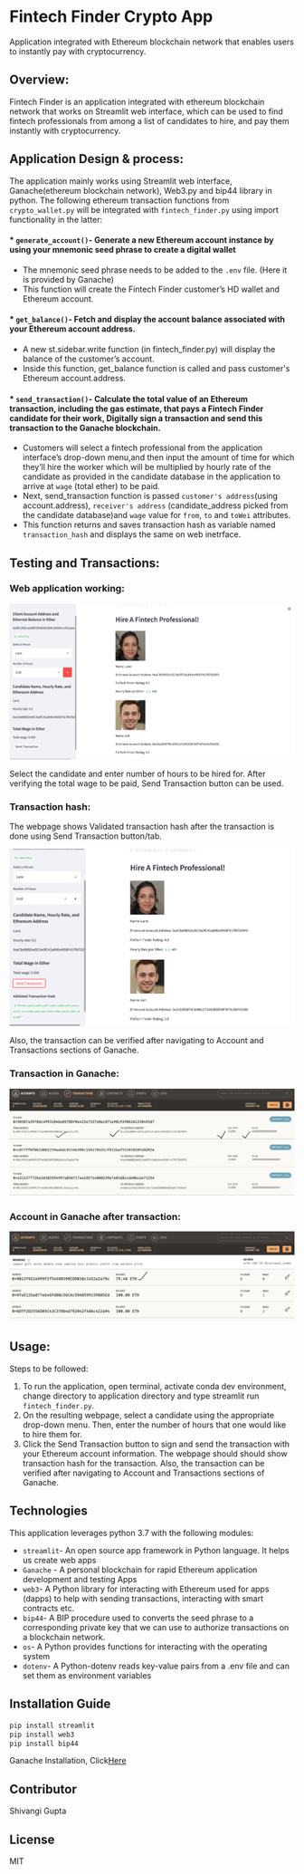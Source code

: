 # Fintech Finder Crypto App
Application  integrated with Ethereum blockchain network that enables users to instantly pay with cryptocurrency.

## Overview:
Fintech Finder is an application integrated with ethereum blockchain network that works on Streamlit web interface, which can be used to find fintech professionals from among a list of candidates to hire, and pay them instantly with cryptocurrency.


## Application Design & process:

The application mainly works using Streamlit web interface, Ganache(ethereum blockchain network), Web3.py and bip44 library in python. 
The following ethereum transaction functions from `crypto_wallet.py` will be integrated with `fintech_finder.py` using import functionality in the latter:

#### * `generate_account()`- Generate a new Ethereum account instance by using your mnemonic seed phrase to create a digital wallet

* The mnemonic seed phrase needs to be added to the `.env` file. (Here it is provided by Ganache)
* This function will create the Fintech Finder customer’s HD wallet and Ethereum account.

#### * `get_balance()`- Fetch and display the account balance associated with your Ethereum account address.
    
* A new st.sidebar.write function (in fintech_finder.py) will display the balance of the customer’s account.
* Inside this function, get_balance function  is called and pass customer's Ethereum account.address.

#### * `send_transaction()`- Calculate the total value of an Ethereum transaction, including the gas estimate, that pays a Fintech Finder candidate for their work, Digitally sign a transaction and send this transaction to the Ganache blockchain.

* Customers will select a fintech professional from the application interface’s drop-down menu,and then input the amount of time for which they’ll hire the worker which will be multiplied by hourly rate of the candidate as provided in the candidate database in the application to arrive at `wage` (total ether) to be paid.
* Next, send_transaction function is passed `customer's address`(using account.address), `receiver's address` (candidate_address picked from the candidate database)and `wage` value for `from`, `to` and  `toWei` attributes.
* This function returns and saves transaction hash as variable named `transaction_hash` and displays the same on web inetrface.
   
## Testing and Transactions:
 
### Web application working:

![Web application_working](media/fintech_app.png)

Select the candidate and enter number of hours to be hired for. After verifying the total wage to be paid, Send Transaction button can be used.

### Transaction hash:

The webpage shows Validated transaction hash after the transaction is done using Send Transaction button/tab.

![Web application_working](media/transaction_hash.png)

Also, the transaction can be verified after navigating to Account and Transactions sections of Ganache.
  
### Transaction in Ganache:

![Web application_working](media/transaction.png)


### Account in Ganache after transaction:

![Web application_working](media/account.png)


## Usage:

Steps to be followed:

1. To run the application, open terminal, activate conda dev environment, change directory to application directory and type streamlit run `fintech_finder.py`.
2. On the resulting webpage, select a candidate using the appropriate drop-down menu. Then, enter the number of hours that one would like to hire them for.
3. Click the Send Transaction button to sign and send the transaction with your Ethereum account information. The webpage should should show transaction hash for the transaction. Also, the transaction can be verified after navigating to Account and Transactions sections of Ganache.
  
  


## Technologies

This application leverages python 3.7 with the following modules:

* `streamlit`- An open source app framework in Python language. It helps us create web apps 
* `Ganache` - A personal blockchain for rapid Ethereum application development and testing Apps
* `web3`-  A Python library for interacting with Ethereum used for apps (dapps) to help with sending transactions, interacting with smart contracts etc. 
* `bip44`- A BIP procedure used to converts the seed phrase to a corresponding private key that we can use to authorize transactions on a blockchain network.
* `os`- A Python provides functions for interacting with the operating system
* `dotenv`- A Python-dotenv reads key-value pairs from a .env file and can set them as environment variables


## Installation Guide

```
pip install streamlit
pip install web3
pip install bip44

```

Ganache Installation, Click[Here](https://trufflesuite.com/docs/ganache/quickstart/)

## Contributor

Shivangi Gupta

## License

MIT